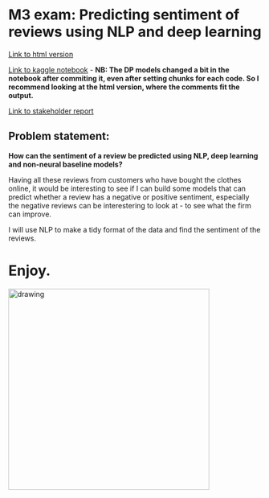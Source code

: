 # M3 exam: Predicting sentiment of reviews using NLP and deep learning

[Link to html version](https://raw.githack.com/michaeldybdahl/m3_groupassignment/master/women_revieews.html)

[Link to kaggle notebook](https://www.kaggle.com/mich3935/women-revieews) - **NB: The DP models changed a bit in the notebook after commiting it, even after setting chunks for each code. So I recommend looking at the html version, where the comments fit the output.**

[Link to stakeholder report](https://github.com/michaeldybdahl/m3_groupassignment/blob/master/Stakeholder%20report_M3%20EXAM.pdf)

## Problem statement:

**How can the sentiment of a review be predicted using NLP, deep learning and non-neural baseline models?**

Having all these reviews from customers who have bought the clothes online, it would be interesting to see if I can build some models that can predict whether a review has a negative or positive sentiment, especially the negative reviews can be interestering to look at - to see what the firm can improve.

I will use NLP to make a tidy format of the data and find the sentiment of the reviews.

# Enjoy.

<img src="http://4.bp.blogspot.com/-sLgBLS3bJO8/U__Kx6PnkRI/AAAAAAAAAWM/Gz3cL5jiwTo/s1600/godeeper.jpg" alt="drawing" width="400"/>



